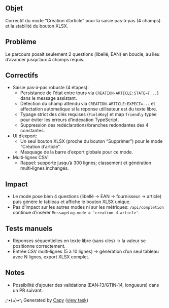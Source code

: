 ## Objet
Correctif du mode “Création d’article” pour la saisie pas‑à‑pas (4 champs) et la stabilité du bouton XLSX.

## Problème
Le parcours posait seulement 2 questions (libellé, EAN) en boucle, au lieu d’avancer jusqu’aux 4 champs requis.

## Correctifs
- Saisie pas‑à‑pas robuste (4 étapes):
  - Persistance de l’état entre tours via `CREATION-ARTICLE:STATE={...}` dans le message assistant.
  - Détection du champ attendu via `CREATION-ARTICLE:EXPECT=...` et affectation automatique si la réponse utilisateur est du texte libre.
  - Typage strict des clés requises (`FieldKey`) et map `friendly` typée pour éviter les erreurs d’indexation TypeScript.
  - Suppression des redéclarations/branches redondantes des 4 constantes.
- UI d’export:
  - Un seul bouton XLSX (proche du bouton “Supprimer”) pour le mode “Création d’article”.
  - Masquage de la barre d’export globale pour ce mode.
- Multi‑lignes CSV:
  - Rappel: supporte jusqu’à 300 lignes; classement et génération multi‑lignes inchangés.

## Impact
- Le mode pose bien 4 questions (libellé → EAN → fournisseur → article) puis génère le tableau et affiche le bouton XLSX unique.
- Pas d’impact sur les autres modes ni sur les métriques: `/api/completion` continue d’insérer `MessageLog.mode = 'creation-d-article'`.

## Tests manuels
- Réponses séquentielles en texte libre (sans clés) → la valeur se positionne correctement.
- Entrée CSV multi‑lignes (5 à 10 lignes) → génération d’un seul tableau avec N lignes, export XLSX complet.

## Notes
- Possibilité d’ajouter des validations (EAN‑13/GTIN‑14, longueurs) dans un PR suivant.


₍ᐢ•(ܫ)•ᐢ₎ Generated by [Capy](https://capy.ai) ([view task](https://capy.ai/project/54021583-d007-436a-b7a0-ebc53efe6c8e/task/cffbc71a-6447-493f-916d-81fe1f50313c))